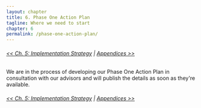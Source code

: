 ```yaml
--- 
layout: chapter
title: 6. Phase One Action Plan
tagline: Where we need to start
chapter: 6
permalink: /phase-one-action-plan/
---
```


###### [<< Ch. 5: Implementation Strategy](chapters/implementation-strategy/) | [Appendices >>](chapters/appendices/)

We are in the process of developing our Phase One Action Plan in consultation with our advisors and will publish the details as soon as they're available.

###### [<< Ch. 5: Implementation Strategy](chapters/implementation-strategy/) | [Appendices >>](chapters/appendices/)

